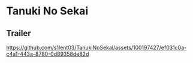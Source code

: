 # Tanuki No Sekai

## Trailer

https://github.com/s1lent03/TanukiNoSekai/assets/100197427/ef031c0a-c4a1-443a-8780-0d89358de82d

